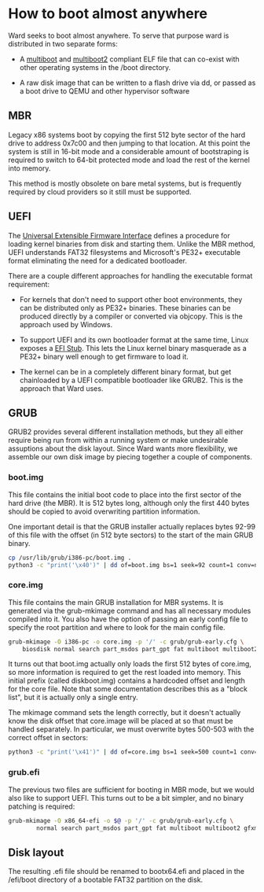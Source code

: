 
# How to boot almost anywhere

Ward seeks to boot almost anywhere. To serve that purpose ward is distributed in
two separate forms:

* A [multiboot][3] and [multiboot2][4] compliant ELF file that can co-exist with other
  operating systems in the /boot directory.

* A raw disk image that can be written to a flash drive via dd, or passed as a
  boot drive to QEMU and other hypervisor software

## MBR

Legacy x86 systems boot by copying the first 512 byte sector of the hard drive
to address 0x7c00 and then jumping to that location. At this point the system is
still in 16-bit mode and a considerable amount of bootstraping is required to
switch to 64-bit protected mode and load the rest of the kernel into memory.

This method is mostly obsolete on bare metal systems, but is frequently required
by cloud providers so it still must be supported.

## UEFI

The [Universal Extensible Firmware Interface][1] defines a procedure for loading
kernel binaries from disk and starting them. Unlike the MBR method, UEFI
understands FAT32 filesystems and Microsoft's PE32+ executable format
eliminating the need for a dedicated bootloader.

There are a couple different approaches for handling the executable format
requirement:

* For kernels that don't need to support other boot environments, they can be
  distributed only as PE32+ binaries. These binaries can be produced directly by
  a compiler or converted via objcopy. This is the approach used by Windows.

* To support UEFI and its own bootloader format at the same time, Linux exposes
  a [EFI Stub][2]. This lets the Linux kernel binary masquerade as a PE32+
  binary well enough to get firmware to load it.

* The kernel can be in a completely different binary format, but get chainloaded
  by a UEFI compatible bootloader like GRUB2. This is the approach that Ward
  uses.

## GRUB

GRUB2 provides several different installation methods, but they all either
require being run from within a running system or make undesirable assuptions
about the disk layout. Since Ward wants more flexibility, we assemble our own
disk image by piecing together a couple of components.

### boot.img

This file contains the initial boot code to place into the first sector of the
hard drive (the MBR). It is 512 bytes long, although only the first 440 bytes
should be copied to avoid overwriting partition information.

One important detail is that the GRUB installer actually replaces bytes 92-99 of
this file with the offset (in 512 byte sectors) to the start of the main GRUB
binary.

```bash
cp /usr/lib/grub/i386-pc/boot.img .
python3 -c "print('\x40')" | dd of=boot.img bs=1 seek=92 count=1 conv=notrunc 2> /dev/null
```

### core.img

This file contains the main GRUB installation for MBR systems. It is generated
via the grub-mkimage command and has all necessary modules compiled into it. You
also have the option of passing an early config file to specify the root
partition and where to look for the main config file.

```bash
grub-mkimage -O i386-pc -o core.img -p '/' -c grub/grub-early.cfg \
    biosdisk normal search part_msdos part_gpt fat multiboot multiboot2 gfxmenu echo probe
```

It turns out that boot.img actually only loads the first 512 bytes of core.img,
so more information is required to get the rest loaded into memory. This initial
prefix (called diskboot.img) contains a hardcoded offset and length for the core
file. Note that some documentation describes this as a "block list", but
it is actually only a single entry.

The mkimage command sets the length correctly, but it doesn't actually know the
disk offset that core.image will be placed at so that must be handled
separately. In particular, we must overwrite bytes 500-503 with the correct
offset in sectors:

```bash
python3 -c "print('\x41')" | dd of=core.img bs=1 seek=500 count=1 conv=notrunc 2> /dev/null
```

### grub.efi

The previous two files are sufficient for booting in MBR mode, but we would also
like to support UEFI. This turns out to be a bit simpler, and no binary patching
is required:

```bash
grub-mkimage -O x86_64-efi -o $@ -p '/' -c grub/grub-early.cfg \
		normal search part_msdos part_gpt fat multiboot multiboot2 gfxmenu echo video probe
```

## Disk layout

The resulting .efi file should be renamed to bootx64.efi and placed in the
/efi/boot directory of a bootable FAT32 partition on the disk.


[1]: https://uefi.org/sites/default/files/resources/UEFI_Spec_2_8_A_Feb14.pdf
[2]: https://www.kernel.org/doc/html/latest/admin-guide/efi-stub.html
[3]: https://www.gnu.org/software/grub/manual/multiboot/multiboot.html
[4]: https://www.gnu.org/software/grub/manual/multiboot2/multiboot.html
